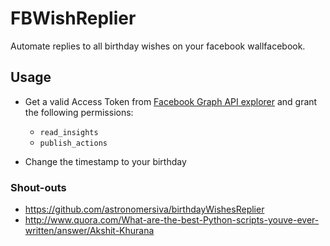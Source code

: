 FBWishReplier
==============

Automate replies to all birthday wishes on your facebook wallfacebook.


## Usage

* Get a valid Access Token from [Facebook Graph API explorer](https://developers.facebook.com/tools/explorer/) and grant the following permissions:
  * `read_insights`
  * `publish_actions`

* Change the timestamp to your birthday


### Shout-outs

* https://github.com/astronomersiva/birthdayWishesReplier
* http://www.quora.com/What-are-the-best-Python-scripts-youve-ever-written/answer/Akshit-Khurana
